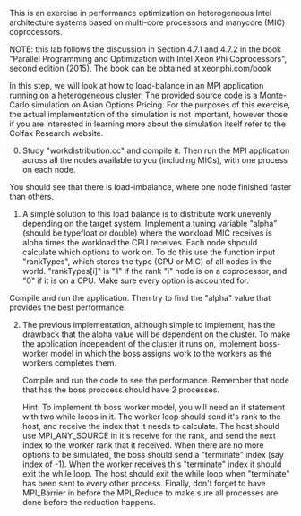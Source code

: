 This is an exercise in performance optimization on heterogeneous Intel
architecture systems based on multi-core processors and manycore (MIC)
coprocessors.

NOTE: this  lab follows the discussion  in Section 4.7.1 and  4.7.2 in
the book  "Parallel Programming and  Optimization with Intel  Xeon Phi
Coprocessors",  second edition  (2015). The  book can  be obtained  at
xeonphi.com/book

In  this  step,  we  will  look  at how  to  load-balance  in  an  MPI
application running  on a  heterogeneous cluster. The  provided source
code is  a Monte-Carlo  simulation on Asian  Options Pricing.  For the
purposes of this exercise, the actual implementation of the simulation
is not important, however those if you are interested in learning more
about the simulation itself refer to the Colfax Research website.

0.  Study  "workdistribution.cc" and  compile  it.  Then run  the  MPI
   application across all the nodes available to you (including MICs),
   with one process on each node.
   
   You  should  see  that  there is  load-imbalance,  where  one  node
   finished faster than others.

1.  A simple  solution  to this  load balance  is  to distribute  work
   unevenly  depending  on  the  target  system.  Implement  a  tuning
   variable "alpha" (should be typefloat or double) where the workload
   MIC receives  is alpha times  the workload the CPU  receives.  Each
   node shpould calculate which options to work on. To do this use the
   function input "rankTypes",  which stores the type (CPU  or MIC) of
   all nodes in the world. "rankTypes[i]"  is "1" if the rank "i" node
   is on  a coprocessor, and "0"  if it is  on a CPU. Make  sure every
   option is accounted for.

   Compile and run the application. Then try to find the "alpha" value
   that provides the best performance.

2. The previous implementation, although  simple to implement, has the
   drawback that the alpha value will  be dependent on the cluster. To
   make  the  application  independent  of the  cluster  it  runs  on,
   implement boss-worker model  in which the boss assigns  work to the
   workers as the workers completes them.
   
   Compile and run the code to see the performance. Remember that node
   that has the boss proccess should have 2 processes.

   Hint:  To implement  th  boss worker  model, you  will  need an  if
         statement with two while loops  in it. The worker loop should
         send it's  rank to the  host, and  receive the index  that it
         needs to  calculate.  The  host should use  MPI_ANY_SOURCE in
         it's receive  for the rank,  and send  the next index  to the
         worker rank that it received.  When there are no more options
         to be  simulated, the  boss should  send a  "terminate" index
         (say index of -1). When  the worker receives this "terminate"
         index it  should exit the  while loop.  The host  should exit
         the while loop when "terminate"  has been sent to every other
         process. Finally, don't forget  to have MPI_Barrier in before
         the MPI_Reduce to make sure all processes are done before the
         reduction happens.
   
    



